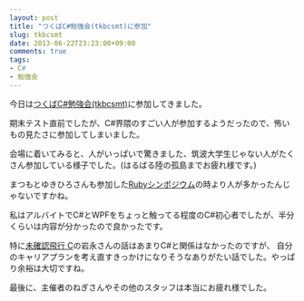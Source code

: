 ```yaml
---
layout: post
title: "つくばC#勉強会(tkbcsmt)に参加"
slug: tkbcsmt
date: 2013-06-22T23:23:00+09:00
comments: true
tags:
- C#
- 勉強会
---
```



今日は[つくばC#勉強会(tkbcsmt)](http://www.tkbcsstudymeeting.expressweb.jp/)に参加してきました。

期末テスト直前でしたが、C#界隈のすごい人が参加するようだったので、怖いもの見たさに参加してしまいました。

会場に着いてみると、人がいっぱいで驚きました、筑波大学生じゃない人がたくさん参加している様子でした。(はるばる陸の孤島までお疲れ様です。)

まつもとゆきひろさんも参加した[Rubyシンポジウム](http://www.coins.tsukuba.ac.jp/sym/ruby/)の時より人が多かったんじゃないですかね。

私はアルバイトでC#とWPFをちょっと触ってる程度のC#初心者でしたが、半分くらいは内容が分かったので良かったです。

特に[未確認飛行 C](http://ufcpp.net/)の岩永さんの話はあまりC#と関係はなかったのですが、
自分のキャリアプランを考え直すきっかけになりそうなありがたい話でした。やっぱり余裕は大切ですね。

最後に、主催者のねぎさんやその他のスタッフは本当にお疲れ様でした。
